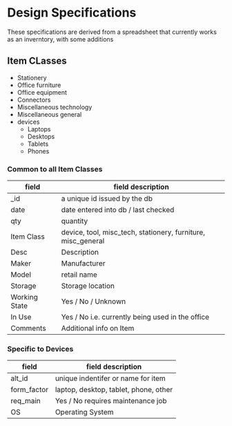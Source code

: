 # Design Specifications

These specifications are derived from a spreadsheet that currently 
 works as an inverntory, with some additions
 
## Item CLasses

- Stationery
- Office furniture
- Office equipment
- Connectors
- Miscellaneous technology
- Miscellaneous general
- devices
	- Laptops
	- Desktops
	- Tablets
	- Phones
 

### Common to all Item Classes


| field		| field description            |
|-----------|-------------------------------|
| _id |  a unique id issued by the db |
| date | date entered into db / last checked |
| qty | quantity |
| Item Class |  device, tool, misc_tech, stationery, furniture, misc_general |
| Desc | Description |
| Maker | Manufacturer |
| Model | retail name |
| Storage | Storage location |
| Working State | Yes / No / Unknown |
| In Use | Yes / No  i.e. currently being used in the office | 
| Comments | Additional info on Item |

### Specific to Devices

| field     | field description |
|-----------|-------------------|
| alt_id | unique indentifer or name for item |
| form_factor | laptop, desktop, tablet, phone, other |
| req_main | Yes / No requires maintenance job |
| OS | Operating System |

 
    

